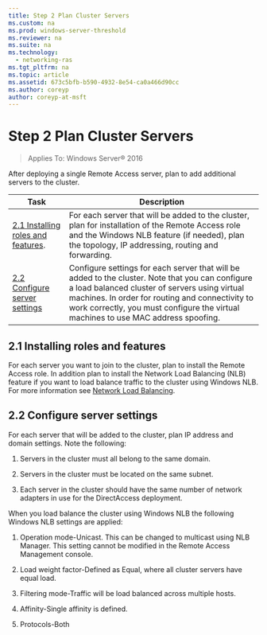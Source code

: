 ```yaml
---
title: Step 2 Plan Cluster Servers
ms.custom: na
ms.prod: windows-server-threshold
ms.reviewer: na
ms.suite: na
ms.technology: 
  - networking-ras
ms.tgt_pltfrm: na
ms.topic: article
ms.assetid: 673c5bfb-b590-4932-8e54-ca0a466d90cc
ms.author: coreyp
author: coreyp-at-msft
---
```

# Step 2 Plan Cluster Servers

>Applies To: Windows Server&reg; 2016

After deploying a single Remote Access server, plan to add additional servers to the cluster.  
  
|Task|Description|  
|--------|---------------|  
|[2.1 Installing roles and features](#BKMK_Install).|For each server that will be added to the cluster, plan for installation of the Remote Access role and the Windows NLB feature (if needed), plan the topology, IP addressing, routing and forwarding.|  
|[2.2 Configure server settings](#BKMK_Config)|Configure settings for each server that will be added to the cluster. Note that you can configure a load balanced cluster of servers using virtual machines. In order for routing and connectivity to work correctly, you must configure the virtual machines to use MAC address spoofing.|  
  
## <a name="BKMK_Install"></a>2.1 Installing roles and features  
For each server you want to join to the cluster, plan to install the Remote Access role. In addition plan to install the Network Load Balancing (NLB) feature if you want to load balance traffic to the cluster using Windows NLB. For more information see [Network Load Balancing](https://technet.microsoft.com/windows-server-docs/networking/technologies/network-load-balancing).  
  
## <a name="BKMK_Config"></a>2.2 Configure server settings  
For each server that will be added to the cluster, plan IP address and domain settings. Note the following:  
  
1.  Servers in the cluster must all belong to the same domain.  
  
2.  Servers in the cluster must be located on the same subnet.  
  
3.  Each server in the cluster should have the same number of network adapters in use for the DirectAccess deployment.  
  
When you load balance the cluster using Windows NLB the following Windows NLB settings are applied:  
  
1.  Operation mode-Unicast. This can be changed to multicast using NLB Manager. This setting cannot be modified in the Remote Access Management console.  
  
2.  Load weight factor-Defined as Equal, where all cluster servers have equal load.  
  
3.  Filtering mode-Traffic will be load balanced across multiple hosts.  
  
4.  Affinity-Single affinity is defined.  
  
5.  Protocols-Both  

